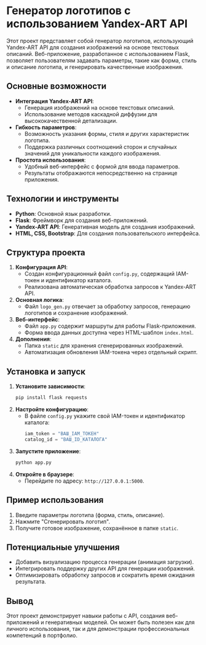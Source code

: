 # Генератор логотипов с использованием Yandex-ART API

Этот проект представляет собой генератор логотипов, использующий Yandex-ART API для создания изображений на основе текстовых описаний. Веб-приложение, разработанное с использованием Flask, позволяет пользователям задавать параметры, такие как форма, стиль и описание логотипа, и генерировать качественные изображения.

## Основные возможности
- **Интеграция Yandex-ART API**:
  - Генерация изображений на основе текстовых описаний.
  - Использование методов каскадной диффузии для высококачественной детализации.
- **Гибкость параметров**:
  - Возможность указания формы, стиля и других характеристик логотипа.
  - Поддержка различных соотношений сторон и случайных значений для уникальности каждого изображения.
- **Простота использования**:
  - Удобный веб-интерфейс с формой для ввода параметров.
  - Результаты отображаются непосредственно на странице приложения.

## Технологии и инструменты
- **Python**: Основной язык разработки.
- **Flask**: Фреймворк для создания веб-приложений.
- **Yandex-ART API**: Генеративная модель для создания изображений.
- **HTML, CSS, Bootstrap**: Для создания пользовательского интерфейса.

## Структура проекта
1. **Конфигурация API**:
   - Создан конфигурационный файл `config.py`, содержащий IAM-токен и идентификатор каталога.
   - Реализована автоматическая обработка запросов к Yandex-ART API.
2. **Основная логика**:
   - Файл `logo_gen.py` отвечает за обработку запросов, генерацию логотипов и сохранение изображений.
3. **Веб-интерфейс**:
   - Файл `app.py` содержит маршруты для работы Flask-приложения.
   - Форма ввода данных доступна через HTML-шаблон `index.html`.
4. **Дополнения**:
   - Папка `static` для хранения сгенерированных изображений.
   - Автоматизация обновления IAM-токена через отдельный скрипт.

## Установка и запуск
1. **Установите зависимости**:
   ```bash
   pip install flask requests
   ```
2. **Настройте конфигурацию**:
   - В файле `config.py` укажите свой IAM-токен и идентификатор каталога:
     ```python
     iam_token = "ВАШ_IAM_ТОКЕН"
     catalog_id = "ВАШ_ID_КАТАЛОГА"
     ```
3. **Запустите приложение**:
   ```bash
   python app.py
   ```
4. **Откройте в браузере**:
   - Перейдите по адресу: `http://127.0.0.1:5000`.

## Пример использования
1. Введите параметры логотипа (форма, стиль, описание).
2. Нажмите "Сгенерировать логотип".
3. Получите готовое изображение, сохранённое в папке `static`.

## Потенциальные улучшения
- Добавить визуализацию процесса генерации (анимация загрузки).
- Интегрировать поддержку других API для генерации изображений.
- Оптимизировать обработку запросов и сократить время ожидания результата.

## Вывод
Этот проект демонстрирует навыки работы с API, создания веб-приложений и генеративных моделей. Он может быть полезен как для личного использования, так и для демонстрации профессиональных компетенций в портфолио.


